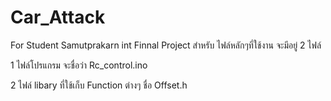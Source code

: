 # Car_Attack
For Student Samutprakarn int Finnal Project สำหรับ ไฟล์หลักๆที่ใช้งาน จะมีอยู่ 2 ไฟล์

1 ไฟล์โปรแกรม จะชื่อว่า Rc_control.ino

2 ไฟล์ libary ที่ใช้เก็บ Function ต่างๆ ชื่อ Offset.h
